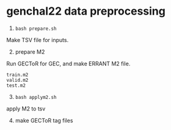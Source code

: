 # genchal22 data preprocessing

1. `bash prepare.sh`

Make TSV file for inputs.

2. prepare M2

Run GECToR for GEC, and make ERRANT M2 file.

```
train.m2
valid.m2
test.m2
```

3. `bash applym2.sh`

apply M2 to tsv

4. make GECToR tag files

